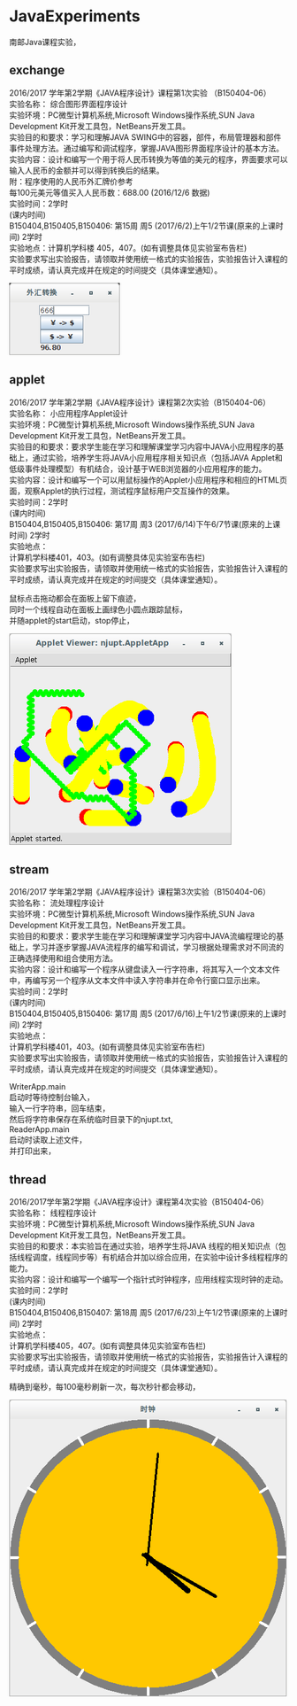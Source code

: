 # JavaExperiments  
南邮Java课程实验，  
  
## exchange  
2016/2017 学年第2学期《JAVA程序设计》课程第1次实验 （B150404-06）  
实验名称： 综合图形界面程序设计  
实验环境：PC微型计算机系统,Microsoft Windows操作系统,SUN Java Development Kit开发工具包，NetBeans开发工具。  
 实验目的和要求：学习和理解JAVA SWING中的容器，部件，布局管理器和部件事件处理方法。通过编写和调试程序，掌握JAVA图形界面程序设计的基本方法。  
 实验内容：设计和编写一个用于将人民币转换为等值的美元的程序，界面要求可以输入人民币的金额并可以得到转换后的结果。  
 附：程序使用的人民币外汇牌价参考  
每100元美元等值买入人民币数：688.00 (2016/12/6 数据)  
 实验时间：2学时  
(课内时间)  
B150404,B150405,B150406: 第15周 周5 (2017/6/2)上午1/2节课(原来的上课时间) 2学时  
实验地点：计算机学科楼 405，407。(如有调整具体见实验室布告栏)  
 实验要求写出实验报告，请领取并使用统一格式的实验报告，实验报告计入课程的平时成绩，请认真完成并在规定的时间提交（具体课堂通知）。  

![img](screenshot/exchange.png)

## applet
2016/2017 学年第2学期《JAVA程序设计》课程第2次实验（B150404-06）  
实验名称： 小应用程序Applet设计  
实验环境：PC微型计算机系统,Microsoft Windows操作系统,SUN Java Development Kit开发工具包，NetBeans开发工具。  
 实验目的和要求：要求学生能在学习和理解课堂学习内容中JAVA小应用程序的基础上，通过实验，培养学生将JAVA小应用程序相关知识点（包括JAVA Applet和低级事件处理模型）有机结合，设计基于WEB浏览器的小应用程序的能力。  
 实验内容：设计和编写一个可以用鼠标操作的Applet小应用程序和相应的HTML页面，观察Applet的执行过程，测试程序鼠标用户交互操作的效果。  
 实验时间：2学时  
(课内时间)  
B150404,B150405,B150406: 第17周 周3 (2017/6/14)下午6/7节课(原来的上课时间) 2学时  
 实验地点：  
计算机学科楼401，403。(如有调整具体见实验室布告栏)  
实验要求写出实验报告，请领取并使用统一格式的实验报告，实验报告计入课程的平时成绩，请认真完成并在规定的时间提交（具体课堂通知）。  

鼠标点击拖动都会在面板上留下痕迹，  
同时一个线程自动在面板上画绿色小圆点跟踪鼠标，  
并随applet的start启动，stop停止，  

![img](screenshot/applet.png)

## stream
2016/2017 学年第2学期《JAVA程序设计》课程第3次实验（B150404-06）  
实验名称： 流处理程序设计  
实验环境：PC微型计算机系统,Microsoft Windows操作系统,SUN Java Development Kit开发工具包，NetBeans开发工具。  
 实验目的和要求：要求学生能在学习和理解课堂学习内容中JAVA流编程理论的基础上，学习并逐步掌握JAVA流程序的编写和调试，学习根据处理需求对不同流的正确选择使用和组合使用方法。  
 实验内容：设计和编写一个程序从键盘读入一行字符串，将其写入一个文本文件中，再编写另一个程序从文本文件中读入字符串并在命令行窗口显示出来。  
 实验时间：2学时  
(课内时间)  
B150404,B150405,B150406: 第17周 周5 (2017/6/16)上午1/2节课(原来的上课时间) 2学时  
 实验地点：  
计算机学科楼401，403。(如有调整具体见实验室布告栏)  
 实验要求写出实验报告，请领取并使用统一格式的实验报告，实验报告计入课程的平时成绩，请认真完成并在规定的时间提交（具体课堂通知）。  

WriterApp.main  
启动时等待控制台输入，  
输入一行字符串，回车结束，  
然后将字符串保存在系统临时目录下的njupt.txt,  
ReaderApp.main  
启动时读取上述文件，  
并打印出来，  

## thread
2016/2017学年第2学期《JAVA程序设计》课程第4次实验（B150404-06）  
实验名称： 线程程序设计  
 实验环境：PC微型计算机系统,Microsoft Windows操作系统,SUN Java Development Kit开发工具包，NetBeans开发工具。  
 实验目的和要求：本实验旨在通过实验，培养学生将JAVA 线程的相关知识点（包括线程调度，线程同步等）有机结合并加以综合应用，在实验中设计多线程程序的能力。  
 实验内容：设计和编写一个编写一个指针式时钟程序，应用线程实现时钟的走动。  
实验时间：2学时  
(课内时间)  
B150404,B150406,B150407: 第18周 周5 (2017/6/23)上午1/2节课(原来的上课时间) 2学时  
 实验地点：  
计算机学科楼405，407。(如有调整具体见实验室布告栏)  
 实验要求写出实验报告，请领取并使用统一格式的实验报告，实验报告计入课程的平时成绩，请认真完成并在规定的时间提交（具体课堂通知）。  

精确到毫秒，每100毫秒刷新一次，每次秒针都会移动，

![img](screenshot/clock.png)